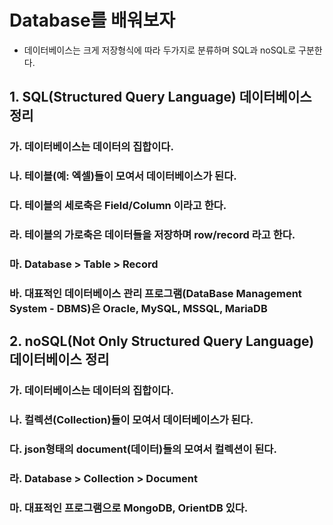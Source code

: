 # Database를 배워보자
- 데이터베이스는 크게 저장형식에 따라 두가지로 분류하며 SQL과 noSQL로 구분한다.

## 1. SQL(Structured Query Language) 데이터베이스 정리
### 가. 데이터베이스는 데이터의 집합이다.
### 나. 테이블(예: 엑셀)들이 모여서 데이터베이스가 된다.
### 다. 테이블의 세로축은 Field/Column 이라고 한다.
### 라. 테이블의 가로축은 데이터들을 저장하며 row/record 라고 한다.
### 마. Database > Table > Record
### 바. 대표적인 데이터베이스 관리 프로그램(DataBase Management System - DBMS)은 Oracle, MySQL, MSSQL, MariaDB

## 2. noSQL(Not Only Structured Query Language) 데이터베이스 정리
### 가. 데이터베이스는 데이터의 집합이다.
### 나. 컬렉션(Collection)들이 모여서 데이터베이스가 된다.
### 다. json형태의 document(데이터)들의 모여서 컬렉션이 된다.
### 라. Database > Collection > Document
### 마. 대표적인 프로그램으로 MongoDB, OrientDB 있다.